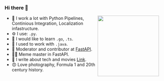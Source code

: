 ### Hi there 👋

<img align='right' src='https://media.giphy.com/media/TgHQOqCqf9GH6/giphy.gif' width='200"'>

- 🤯 I work a lot with Python Pipelines, Continious Integration, Localization infastructure.
- ⚙️ I use: `.py`.
- 👀 I would like to learn `.go`, `.ts`.
- 🍝 I used to work with `.java`.
- 👀 Moderator and contributor at [FastAPI](https://github.com/tiangolo/fastapi).
- :sassy_man: Meme master in FastAPI.
- 📘 I write about tech and movies [Link](https://www.notion.so/Articles-1223ba74302a43f8ba4fc2cd42c1d621).
- 😍 Love photography, Formula 1 and 20th century history.
